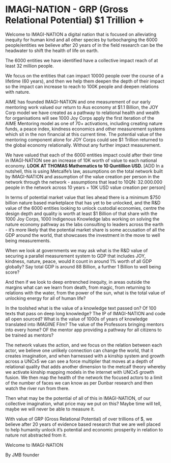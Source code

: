 # IMAGI-NATION - GRP (Gross Relational Potential) $1 Trillion +

Welcome to IMAGI-NATION a digital nation that is focused on alleviating inequity for human kind and all other species by turbocharging the 6000 people/entities we believe after 20 years of in the field research can be the headwater to shift the health of life on earth.

The 6000 entities we have identified have a collective impact reach of at least 32 million people.

We focus on the entities that can impact 10000 people over the course of a lifetime (60 years), and then we help them deepen the depth of their impact so the impact can increase to reach to 100K people and deepen relations with nature.

AIME has founded IMAGI-NATION and one measurement of our early mentoring work valued our return to Aus economy at $1.1 Billion, the JOY Corp model we have created as a pathway to relational health and wealth for organisations will see 1000 Joy Corps apply the first iteration of the AIME Mentoring model as one of 70+ activations, including creating nature funds, a peace index, kindness economics and other measurement systems which sit in the non financial at this current time. The potential value of the mentoring component alone for JOY Corps could see $1 Trillion returned to the global economy relationally. Without any further impact measurement.

We have valued that each of the 6000 entities impact could after their time in IMAGI-NATION see an increase of 10K worth of value to each national economy. **LOOK AT THOMAS Mathematics to 10 Quntillion USD.** \[ADD In a nutshell, this is using Metcalfe’s law, assumptions on the total network built by IMAGI-NATION and assumption of the value creation per person in the network through the network - assumptions that lead to 10QN: 32.000.000 people in the network across 10 years + 10K USD value creation per person]

In terms of potential market value that lies ahead there is a minimum $750 billion nature based marketplace that has yet to be unlocked, and the R\&D value of the 6000 entities looking to unlock custodial economies, centre the design depth and quality is worth at least $1 Billion of that share with the 1000 Joy Corps, 1000 Indigenous Knowledge labs working on solving the nature economy pathway as the labs consulting to leaders across the earth - it’s more likely that the potential market share is some accusation of all the GDP around the world, that showcases the investment in the move to well being measurements.

When we look at governments we may ask what is the R\&D value of securing a parallel measurement system to GDP that includes JOY, kindness, nature, peace, would it count in around 1% worth of all GDP globally? Say total GDP is around 88 Billion, a further 1 Billion to well being score?

And then if we look to deep entrenched inequity, in areas outside the margins what can we learn from death, from magic, from returning to relations with the water, from the power of the sun, what is the total value of unlocking energy for all of human life?

In the toolshed what is the value of a knowledge text passed on? Of 100 texts that pass on deep long knowledge? The IP of IMAGI-NATION and code all open sourced? What is the value of 1000s of years of knowledge translated into IMAGINE Film? The value of the Professors bringing mentors into every home? OF the mentor app providing a pathway for all citizens to be trained as mentors?

The network values the action, and we focus on the relation between each actor, we believe one unlikely connection can change the world, that it creates imagination, and when harnessed with a kinship system and growth across a UNCx5 we can see a force multiplier that moves at a depth of relational quality that adds another dimension to the metcalf theory whereby we activate kinship mapping models in the internet with UNCx5 growth fusion. We then map the health of the network the focused actors to a limit of the number of faces we can know as per Dunbar research and then watch the river run from there.

Then what may be the potential of all of this in IMAGI-NATION, of our collective imagination, what price may we put on this? Maybe time will tell, maybe we will never be able to measure it.

With value of GRP (Gross Relational Potential) of over trillions of $, we believe after 20 years of evidence based research that we are well placed to help humanity unlock it’s potential and economic prosperity in relation to nature not abstracted from it.

Welcome to IMAGI-NATION

By JMB founder
